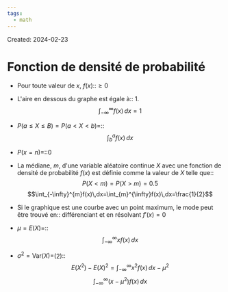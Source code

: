 ```yaml
---
tags:
  - math
---
```

Created: 2024-02-23

# Fonction de densité de probabilité

- Pour toute valeur de $x$, $f(x)$::$\geq 0$
<!--SR:!2024-04-09,4,210-->
- L'aire en dessous du graphe est égale à:: 1.$$\int_{-\infty}^{\infty}f(x)\,dx=1$$
<!--SR:!2024-04-14,24,230-->
- $P(a\leq X\leq B)=P(a<X<b)=$::$$\int_{b}^{a}f(x)\,dx$$
<!--SR:!2024-04-12,27,250-->
- $P(x=n)=$::$0$
<!--SR:!2024-04-30,43,290-->
- La médiane, $m$, d'une variable aléatoire continue $X$ avec une fonction de densité de probabilité $f(x)$ est définie comme la valeur de $X$ telle que::$$P(X<m)=P(X>m)=0.5$$$$\int_{-\infty}^{m}f(x)\,dx=\int_{m}^{\infty}f(x)\,dx=\frac{1}{2}$$
<!--SR:!2024-04-10,25,250-->
- Si le graphique est une courbe avec un point maximum, le mode peut être trouvé en:: différenciant et en résolvant $f'(x)=0$
<!--SR:!2024-05-30,54,250-->
- $\mu=E(X)=$::$$\int_{-\infty}^{\infty}xf(x)\,dx$$
<!--SR:!2024-04-15,24,230-->
- $\sigma^{2}=\text{Var}(X)=$(2)::$$E(X^{2})-E(X)^{2}=\int_{-\infty}^{\infty}x^{2}f(x)\,dx-\mu^{2}$$$$\int_{-\infty}^{\infty}(x-\mu^{2})f(x)\,dx$$
<!--SR:!2024-04-08,24,250-->
